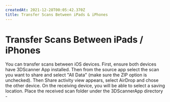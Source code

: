 ```yaml
---
createdAt: 2021-12-28T00:05:42.370Z
title: Transfer Scans Between iPads & iPhones
---
```

# Transfer Scans Between iPads / iPhones

You can transfer scans between iOS devices. First, ensure both devices have 3DScanner App installed. Then from the source app select the scan you want to share and select "All Data" (make sure the ZIP option is unchecked). Then Share activity view appears, select AirDrop and chose the other device.  On the receiving device, you will be able to select a saving location. Place the received scan folder under the 3DScannerApp directory -